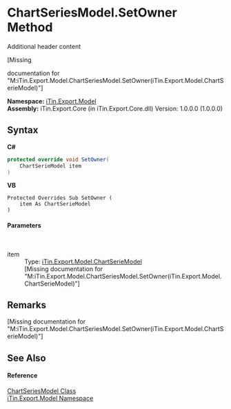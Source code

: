 # ChartSeriesModel.SetOwner Method 
Additional header content 

\[Missing <summary> documentation for "M:iTin.Export.Model.ChartSeriesModel.SetOwner(iTin.Export.Model.ChartSerieModel)"\]

**Namespace:**&nbsp;<a href="N_iTin_Export_Model">iTin.Export.Model</a><br />**Assembly:**&nbsp;iTin.Export.Core (in iTin.Export.Core.dll) Version: 1.0.0.0 (1.0.0.0)

## Syntax

**C#**<br />
``` C#
protected override void SetOwner(
	ChartSerieModel item
)
```

**VB**<br />
``` VB
Protected Overrides Sub SetOwner ( 
	item As ChartSerieModel
)
```


#### Parameters
&nbsp;<dl><dt>item</dt><dd>Type: <a href="T_iTin_Export_Model_ChartSerieModel">iTin.Export.Model.ChartSerieModel</a><br />\[Missing <param name="item"/> documentation for "M:iTin.Export.Model.ChartSeriesModel.SetOwner(iTin.Export.Model.ChartSerieModel)"\]</dd></dl>

## Remarks
\[Missing <remarks> documentation for "M:iTin.Export.Model.ChartSeriesModel.SetOwner(iTin.Export.Model.ChartSerieModel)"\]

## See Also


#### Reference
<a href="T_iTin_Export_Model_ChartSeriesModel">ChartSeriesModel Class</a><br /><a href="N_iTin_Export_Model">iTin.Export.Model Namespace</a><br />